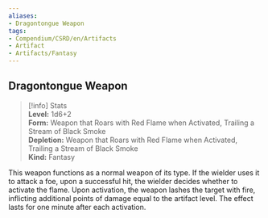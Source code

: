 ```yaml
---
aliases:
- Dragontongue Weapon
tags:
- Compendium/CSRD/en/Artifacts
- Artifact
- Artifacts/Fantasy
---
```


  
## Dragontongue Weapon  
>[!info] Stats  
> **Level:** 1d6+2  
> **Form:** Weapon that Roars with Red Flame when Activated, Trailing a Stream of Black Smoke  
> **Depletion:** Weapon that Roars with Red Flame when Activated, Trailing a Stream of Black Smoke  
> **Kind:** Fantasy
  
This weapon functions as a normal weapon of its type. If the wielder uses it to attack a foe, upon a successful hit, the wielder decides whether to activate the flame. Upon activation, the weapon lashes the target with fire, inflicting additional points of damage equal to the artifact level. The effect lasts for one minute after each activation.